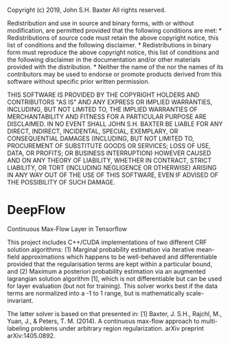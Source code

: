 Copyright (c) 2019, John S.H. Baxter
All rights reserved.

Redistribution and use in source and binary forms, with or without
modification, are permitted provided that the following conditions are met:
    * Redistributions of source code must retain the above copyright
      notice, this list of conditions and the following disclaimer.
    * Redistributions in binary form must reproduce the above copyright
      notice, this list of conditions and the following disclaimer in the
      documentation and/or other materials provided with the distribution.
    * Neither the name of the <organization> nor the
      names of its contributors may be used to endorse or promote products
      derived from this software without specific prior written permission.

THIS SOFTWARE IS PROVIDED BY THE COPYRIGHT HOLDERS AND CONTRIBUTORS "AS IS" AND
ANY EXPRESS OR IMPLIED WARRANTIES, INCLUDING, BUT NOT LIMITED TO, THE IMPLIED
WARRANTIES OF MERCHANTABILITY AND FITNESS FOR A PARTICULAR PURPOSE ARE
DISCLAIMED. IN NO EVENT SHALL JOHN S.H. BAXTER BE LIABLE FOR ANY
DIRECT, INDIRECT, INCIDENTAL, SPECIAL, EXEMPLARY, OR CONSEQUENTIAL DAMAGES
(INCLUDING, BUT NOT LIMITED TO, PROCUREMENT OF SUBSTITUTE GOODS OR SERVICES;
LOSS OF USE, DATA, OR PROFITS; OR BUSINESS INTERRUPTION) HOWEVER CAUSED AND
ON ANY THEORY OF LIABILITY, WHETHER IN CONTRACT, STRICT LIABILITY, OR TORT
(INCLUDING NEGLIGENCE OR OTHERWISE) ARISING IN ANY WAY OUT OF THE USE OF THIS
SOFTWARE, EVEN IF ADVISED OF THE POSSIBILITY OF SUCH DAMAGE.


# DeepFlow
Continuous Max-Flow Layer in Tensorflow

This project includes C++/CUDA implementations of two different CRF solution
algorithms:
    (1) Marginal probability estimation via iterative mean-field approximations
        which happens to be well-behaved and differentiable provided that the
        regularisation terms are kept within a particular bound, and
    (2) Maximum a posteriori probability estimation via an augmented lagrangian
        solution algorithm [1], which is not differentiable but can be used for
        layer evaluation (but not for training). This solver works best if the data
        terms are normalized into a -1 to 1 range, but is mathematically scale-
        invariant.

The latter solver is based on that presented in:
[1] Baxter, J. S.H., Rajchl, M., Yuan, J., & Peters, T. M. (2014). A continuous max-flow approach to multi-labeling problems under arbitrary region regularization. arXiv preprint arXiv:1405.0892.

